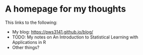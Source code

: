 # A homepage for my thoughts

This links to the following:

- My blog: https://pws3141.github.io/blog/
- TODO: My notes on An Introduction to Statistical Learning with Applications in R
- Other things?
